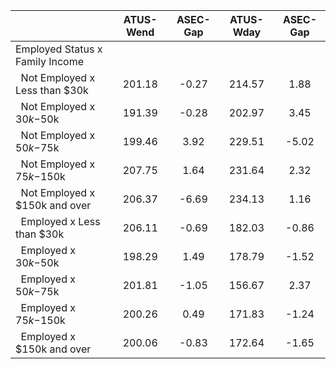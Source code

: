 
|                      |    ATUS-Wend |     ASEC-Gap |    ATUS-Wday |     ASEC-Gap |
| -------------------- | :----------: | :----------: | :----------: | :----------: |
| Employed Status x Family Income |              |              |              |              |
| &nbsp;&nbsp;Not Employed x Less than $30k |       201.18 |        -0.27 |       214.57 |         1.88 |
| &nbsp;&nbsp;Not Employed x $30k-$50k |       191.39 |        -0.28 |       202.97 |         3.45 |
| &nbsp;&nbsp;Not Employed x $50k-$75k |       199.46 |         3.92 |       229.51 |        -5.02 |
| &nbsp;&nbsp;Not Employed x $75k-$150k |       207.75 |         1.64 |       231.64 |         2.32 |
| &nbsp;&nbsp;Not Employed x $150k and over |       206.37 |        -6.69 |       234.13 |         1.16 |
| &nbsp;&nbsp;Employed x Less than $30k |       206.11 |        -0.69 |       182.03 |        -0.86 |
| &nbsp;&nbsp;Employed x $30k-$50k |       198.29 |         1.49 |       178.79 |        -1.52 |
| &nbsp;&nbsp;Employed x $50k-$75k |       201.81 |        -1.05 |       156.67 |         2.37 |
| &nbsp;&nbsp;Employed x $75k-$150k |       200.26 |         0.49 |       171.83 |        -1.24 |
| &nbsp;&nbsp;Employed x $150k and over |       200.06 |        -0.83 |       172.64 |        -1.65 |

